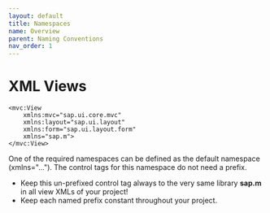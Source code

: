 ```yaml
---
layout: default
title: Namespaces
name: Overview
parent: Naming Conventions
nav_order: 1
---
```


# XML Views

    <mvc:View
        xmlns:mvc="sap.ui.core.mvc"
        xmlns:layout="sap.ui.layout"
        xmlns:form="sap.ui.layout.form"
        xmlns="sap.m">
    </mvc:View>

One of the required namespaces can be defined as the default namespace (xmlns="..."). The control tags for this namespace do not need a prefix.

- Keep this un-prefixed control tag always to the very same library **sap.m** in all view XMLs of your project!
- Keep each named prefix constant throughout your project.
